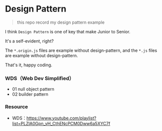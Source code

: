 # Design Pattern

> this repo record my design pattern example

I think `Design Pattern` is one of key that make Junior to Senior.

It's a self-evident, right?


The `*.origin.js` files are example without design-pattern, and the `*.js` files are example without design-pattern.

That's it, happy coding.

### WDS（Web Dev Simplified）

- 01 null object pattern
- 02 builder pattern

### Resource
- WDS：https://www.youtube.com/playlist?list=PLZlA0Gpn_vH_CthENcPCM0Dww6a5XYC7f
